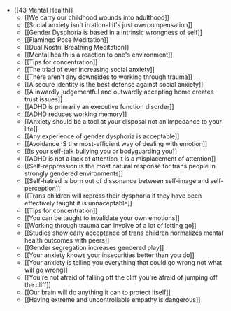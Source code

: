 - [[43 Mental Health]]
	- [[We carry our childhood wounds into adulthood]]
	- [[Social anxiety isn't irrational it's just overcompensation]]
	- [[Gender Dysphoria is based in a intrinsic wrongness of self]]
	- [[Flamingo Pose Meditation]]
	- [[Dual Nostril Breathing Meditation]]
	- [[Mental health is a reaction to one's environment]]
	- [[Tips for concentration]]
	- [[The triad of ever increasing social anxiety]]
	- [[There aren't any downsides to working through trauma]]
	- [[A secure identity is the best defense against social anxiety]]
	- [[A inwardly judgementful and outwardly accepting home creates trust issues]]
	- [[ADHD is primarily an executive function disorder]]
	- [[ADHD reduces working memory]]
	- [[Anxiety should be a tool at your disposal not an impedance to your life]]
	- [[Any experience of gender dysphoria is acceptable]]
	- [[Avoidance IS the most-efficient way of dealing with emotion]]
	- [[Is your self-talk bullying you or bodyguarding you]]
	- [[ADHD is not a lack of attention it is a misplacement of attention]]
	- [[Self-reppression is the most natural response for trans people in strongly gendered environments]]
	- [[Self-hatred is born out of dissonance between self-image and self-perception]]
	- [[Trans children will repress their dysphoria if they have been effectively taught it is unnaceptable]]
	- [[Tips for concentration]]
	- [[You can be taught to invalidate your own emotions]]
	- [[Working through trauma can involve of a lot of letting go]]
	- [[Studies show early acceptance of trans children normalizes mental health outcomes with peers]]
	- [[Gender segregation increases gendered play]]
	- [[Your anxiety knows your insecurities better than you do]]
	- [[Your anxiety is telling you everything that could go wrong not what will go wrong]]
	- [[You're not afraid of falling off the cliff you're afraid of jumping off the cliff]]
	- [[Our brain will do anything it can to protect itself]]
	- [[Having extreme and uncontrollable empathy is dangerous]]